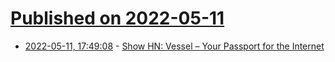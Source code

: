 # [Published on 2022-05-11](index.md)

* [2022-05-11, 17:49:08](https://news.ycombinator.com/item?id=31343409) - [Show HN: Vessel – Your Passport for the Internet](https://www.vessel.xyz/)

